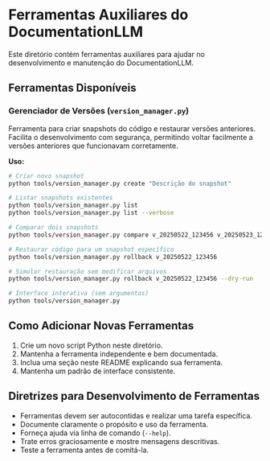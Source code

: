 # Ferramentas Auxiliares do DocumentationLLM

Este diretório contém ferramentas auxiliares para ajudar no desenvolvimento e manutenção do DocumentationLLM.

## Ferramentas Disponíveis

### Gerenciador de Versões (`version_manager.py`)

Ferramenta para criar snapshots do código e restaurar versões anteriores. Facilita o desenvolvimento com segurança, permitindo voltar facilmente a versões anteriores que funcionavam corretamente.

**Uso:**

```bash
# Criar novo snapshot
python tools/version_manager.py create "Descrição do snapshot"

# Listar snapshots existentes
python tools/version_manager.py list
python tools/version_manager.py list --verbose

# Comparar dois snapshots
python tools/version_manager.py compare v_20250522_123456 v_20250523_123456

# Restaurar código para um snapshot específico
python tools/version_manager.py rollback v_20250522_123456

# Simular restauração sem modificar arquivos
python tools/version_manager.py rollback v_20250522_123456 --dry-run

# Interface interativa (sem argumentos)
python tools/version_manager.py
```

## Como Adicionar Novas Ferramentas

1. Crie um novo script Python neste diretório.
2. Mantenha a ferramenta independente e bem documentada.
3. Inclua uma seção neste README explicando sua ferramenta.
4. Mantenha um padrão de interface consistente.

## Diretrizes para Desenvolvimento de Ferramentas

- Ferramentas devem ser autocontidas e realizar uma tarefa específica.
- Documente claramente o propósito e uso da ferramenta.
- Forneça ajuda via linha de comando (`--help`).
- Trate erros graciosamente e mostre mensagens descritivas.
- Teste a ferramenta antes de comitá-la. 